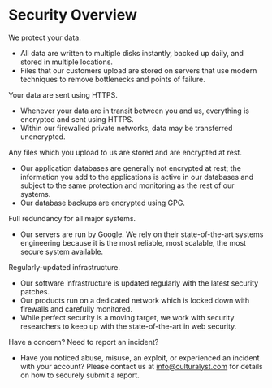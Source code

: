 # Security Overview

We protect your data.

- All data are written to multiple disks instantly, backed up daily, and stored in multiple locations.
- Files that our customers upload are stored on servers that use modern techniques to remove bottlenecks and points of failure.

Your data are sent using HTTPS.

- Whenever your data are in transit between you and us, everything is encrypted and sent using HTTPS.
- Within our firewalled private networks, data may be transferred unencrypted.

Any files which you upload to us are stored and are encrypted at rest.

- Our application databases are generally not encrypted at rest; the information you add to the applications is active in our databases and subject to the same protection and monitoring as the rest of our systems.
- Our database backups are encrypted using GPG.

Full redundancy for all major systems.

- Our servers are run by Google. We rely on their state-of-the-art systems engineering because it is the most reliable, most scalable, the most secure system available.

Regularly-updated infrastructure.

- Our software infrastructure is updated regularly with the latest security patches.
- Our products run on a dedicated network which is locked down with firewalls and carefully monitored.
- While perfect security is a moving target, we work with security researchers to keep up with the state-of-the-art in web security.

Have a concern? Need to report an incident?

- Have you noticed abuse, misuse, an exploit, or experienced an incident with your account? Please contact us at info@culturalyst.com for details on how to securely submit a report.
